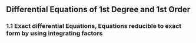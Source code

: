 ## Differential Equations of 1st Degree and 1st Order


### 1.1 Exact differential Equations, Equations reducible to exact form by using integrating factors



